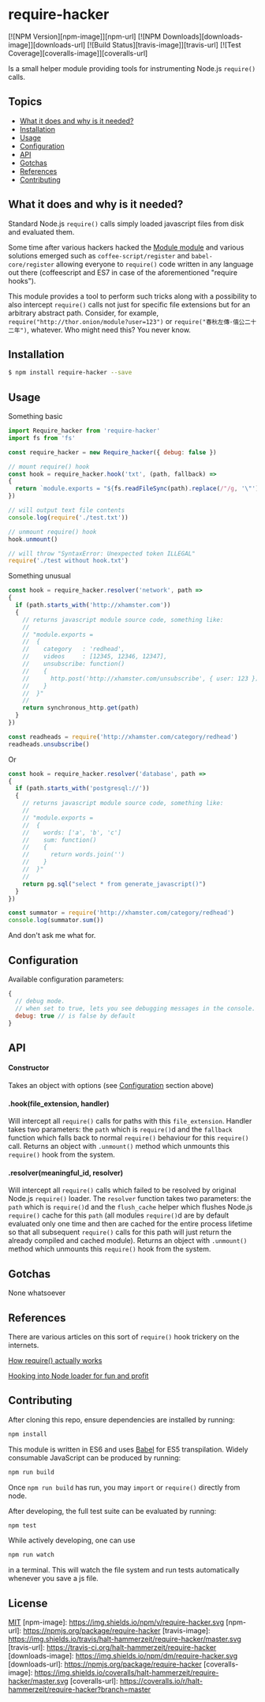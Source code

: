 # require-hacker

[![NPM Version][npm-image]][npm-url]
[![NPM Downloads][downloads-image]][downloads-url]
[![Build Status][travis-image]][travis-url]
[![Test Coverage][coveralls-image]][coveralls-url]

<!---
[![Gratipay][gratipay-image]][gratipay-url]
-->

Is a small helper module providing tools for instrumenting Node.js `require()` calls.

## Topics

- [What it does and why is it needed?](#what-it-does-and-why-is-it-needed)
- [Installation](#installation)
- [Usage](#usage)
- [Configuration](#configuration)
- [API](#api)
- [Gotchas](#gotchas)
- [References](#references)
- [Contributing](#contributing)

## What it does and why is it needed?

Standard Node.js `require()` calls simply loaded javascript files from disk and evaluated them.

Some time after various hackers hacked the [Module module](https://github.com/nodejs/node/blob/master/lib/module.js) and various solutions emerged such as `coffee-script/register` and `babel-core/register` allowing everyone to `require()` code written in any language out there (coffeescript and ES7 in case of the aforementioned "require hooks").

This module provides a tool to perform such tricks along with a possibility to also intercept `require()` calls not just for specific file extensions but for an arbitrary abstract path. Consider, for example, `require("http://thor.onion/module?user=123")` or `require("春秋左傳·僖公二十二年")`, whatever. Who might need this? You never know.

## Installation

```bash
$ npm install require-hacker --save
```

## Usage

Something basic

```javascript
import Require_hacker from 'require-hacker'
import fs from 'fs'

const require_hacker = new Require_hacker({ debug: false })

// mount require() hook
const hook = require_hacker.hook('txt', (path, fallback) =>
{
  return `module.exports = "${fs.readFileSync(path).replace(/"/g, '\"')}"`
})

// will output text file contents
console.log(require('./test.txt'))

// unmount require() hook
hook.unmount()

// will throw "SyntaxError: Unexpected token ILLEGAL"
require('./test without hook.txt')
```

Something unusual

```javascript
const hook = require_hacker.resolver('network', path =>
{
  if (path.starts_with('http://xhamster.com'))
  {
    // returns javascript module source code, something like:
    //
    // "module.exports =
    //  {
    //    category   : 'redhead',
    //    videos     : [12345, 12346, 12347],
    //    unsubscribe: function()
    //    {
    //      http.post('http://xhamster.com/unsubscribe', { user: 123 })
    //    }
    //  }"
    //
    return synchronous_http.get(path)
  }
})

const readheads = require('http://xhamster.com/category/redhead')
readheads.unsubscribe()
```

Or

```javascript
const hook = require_hacker.resolver('database', path =>
{
  if (path.starts_with('postgresql://'))
  {
    // returns javascript module source code, something like:
    //
    // "module.exports =
    //  {
    //    words: ['a', 'b', 'c']
    //    sum: function()
    //    {
    //      return words.join('')
    //    }
    //  }"
    //
    return pg.sql("select * from generate_javascript()")
  }
})

const summator = require('http://xhamster.com/category/redhead')
console.log(summator.sum())
```

And don't ask me what for.

## Configuration

Available configuration parameters:

```javascript
{
  // debug mode.
  // when set to true, lets you see debugging messages in the console.
  debug: true // is false by default
}
```

## API

#### Constructor

Takes an object with options (see [Configuration](#configuration) section above)

#### .hook(file_extension, handler)

Will intercept all `require()` calls for paths with this `file_extension`. Handler takes two parameters: the `path` which is `require()`d and the `fallback` function which falls back to normal `require()` behaviour for this `require()` call. Returns an object with `.unmount()` method which unmounts this `require()` hook from the system.

#### .resolver(meaningful_id, resolver)

Will intercept all `require()` calls which failed to be resolved by original Node.js `require()` loader. The `resolver` function takes two parameters: the `path` which is `require()`d and the `flush_cache` helper which flushes Node.js `require()` cache for this `path` (all modules `require()`d are by default evaluated only one time and then are cached for the entire process lifetime so that all subsequent `require()` calls for this path will just return the already compiled and cached module). Returns an object with `.unmount()` method which unmounts this `require()` hook from the system.

## Gotchas

None whatsoever

## References

There are various articles on this sort of `require()` hook trickery on the internets.

[How require() actually works](http://thenodeway.io/posts/how-require-actually-works/)

[Hooking into Node loader for fun and profit](http://glebbahmutov.com/blog/hooking-into-node-loader-for-fun-and-profit/)

## Contributing

After cloning this repo, ensure dependencies are installed by running:

```sh
npm install
```

This module is written in ES6 and uses [Babel](http://babeljs.io/) for ES5
transpilation. Widely consumable JavaScript can be produced by running:

```sh
npm run build
```

Once `npm run build` has run, you may `import` or `require()` directly from
node.

After developing, the full test suite can be evaluated by running:

```sh
npm test
```

While actively developing, one can use

```sh
npm run watch
```

in a terminal. This will watch the file system and run tests automatically 
whenever you save a js file.

## License

[MIT](LICENSE)
[npm-image]: https://img.shields.io/npm/v/require-hacker.svg
[npm-url]: https://npmjs.org/package/require-hacker
[travis-image]: https://img.shields.io/travis/halt-hammerzeit/require-hacker/master.svg
[travis-url]: https://travis-ci.org/halt-hammerzeit/require-hacker
[downloads-image]: https://img.shields.io/npm/dm/require-hacker.svg
[downloads-url]: https://npmjs.org/package/require-hacker
[coveralls-image]: https://img.shields.io/coveralls/halt-hammerzeit/require-hacker/master.svg
[coveralls-url]: https://coveralls.io/r/halt-hammerzeit/require-hacker?branch=master

<!---
[gratipay-image]: https://img.shields.io/gratipay/dougwilson.svg
[gratipay-url]: https://gratipay.com/dougwilson/
-->